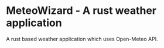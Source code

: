 # MeteoWizard - A rust weather application

A rust based weather application which uses Open-Meteo API.
